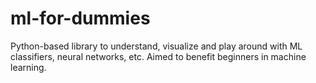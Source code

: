# ml-for-dummies

Python-based library to understand, visualize and play around with ML classifiers, neural networks, etc. Aimed to benefit beginners in machine learning.
